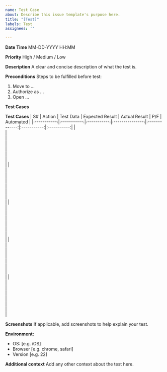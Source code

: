 ```yaml
---
name: Test Case
about: Describe this issue template's purpose here.
title: "[Test]"
labels: Test
assignees: ''

---
```


**Date Time**
MM-DD-YYYY HH:MM

**Priority**
High / Medium / Low

**Description**
A clear and concise description of what the test is.

**Preconditions**
Steps to be fulfilled before test:
1. Move to ...
2. Authorize as ...
3. Open ...

**Test Cases**


**Test Cases**
|      S#     |    Action   |  Test Data  | Expected Result | Actual Result |     P/F     |  Automated  |
|:-----------:|:-----------:|:-----------:|:---------------:|:-------------:|:-----------:|:-----------:|
|    <br>     |    <br>     |    <br>     |      <br>       |     <br>      |    <br>     |    <br>     |
|    <br>     |    <br>     |    <br>     |      <br>       |     <br>      |    <br>     |    <br>     |
|    <br>     |    <br>     |    <br>     |      <br>       |     <br>      |    <br>     |    <br>     |
|    <br>     |    <br>     |    <br>     |      <br>       |     <br>      |    <br>     |    <br>     |
|    <br>     |    <br>     |    <br>     |      <br>       |     <br>      |    <br>     |    <br>     |


**Screenshots**
If applicable, add screenshots to help explain your test.

**Environment:**
 - OS: [e.g. iOS]
 - Browser [e.g. chrome, safari]
 - Version [e.g. 22]

**Additional context**
Add any other context about the test here.
